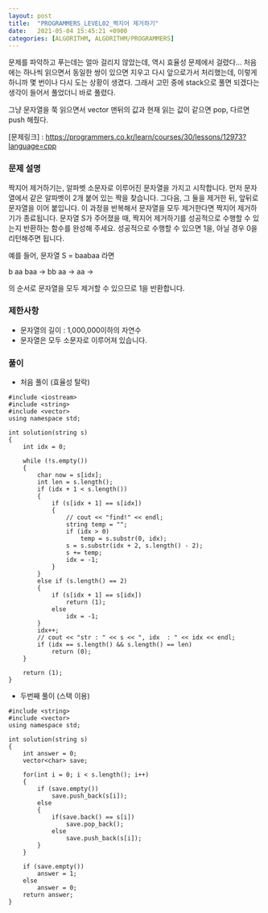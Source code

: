 ```yaml
---
layout: post
title:  "PROGRAMMERS_LEVEL02_짝지어 제거하기"
date:   2021-05-04 15:45:21 +0900
categories: [ALGORITHM, ALGORITHM/PROGRAMMERS]
---
```


문제를 파악하고 푸는데는 얼마 걸리지 않았는데, 역시 효율성 문제에서 걸렸다... 처음에는 하나씩 읽으면서 동일한 쌍이 있으면 지우고 다시 앞으로가서 처리했는데, 이렇게 하니까 몇 번이나 다시 도는 상황이 생겼다. 그래서 고민 중에 stack으로 풀면 되겠다는 생각이 들어서 풀었더니 바로 풀렸다. 

그냥 문자열을 쭉 읽으면서 vector 맨뒤의 값과 현재 읽는 값이 같으면 pop, 다르면 push 해줬다. 

[문제링크] : https://programmers.co.kr/learn/courses/30/lessons/12973?language=cpp

### 문제 설명
짝지어 제거하기는, 알파벳 소문자로 이루어진 문자열을 가지고 시작합니다. 먼저 문자열에서 같은 알파벳이 2개 붙어 있는 짝을 찾습니다. 그다음, 그 둘을 제거한 뒤, 앞뒤로 문자열을 이어 붙입니다. 이 과정을 반복해서 문자열을 모두 제거한다면 짝지어 제거하기가 종료됩니다. 문자열 S가 주어졌을 때, 짝지어 제거하기를 성공적으로 수행할 수 있는지 반환하는 함수를 완성해 주세요. 성공적으로 수행할 수 있으면 1을, 아닐 경우 0을 리턴해주면 됩니다.

예를 들어, 문자열 S = baabaa 라면

b aa baa → bb aa → aa →

의 순서로 문자열을 모두 제거할 수 있으므로 1을 반환합니다.

### 제한사항
- 문자열의 길이 : 1,000,000이하의 자연수
- 문자열은 모두 소문자로 이루어져 있습니다.

### 풀이
- 처음 풀이 (효율성 탈락)
```
#include <iostream>
#include <string>
#include <vector>
using namespace std;

int solution(string s)
{
    int idx = 0;
    
    while (!s.empty())
    {
        char now = s[idx];
        int len = s.length();
        if (idx + 1 < s.length())
        {
            if (s[idx + 1] == s[idx])
            {
                // cout << "find!" << endl;
                string temp = "";
                if (idx > 0)
                    temp = s.substr(0, idx);
                s = s.substr(idx + 2, s.length() - 2);
                s += temp;
                idx = -1;
            }
        }
        else if (s.length() == 2)
        {
            if (s[idx + 1] == s[idx])
                return (1);
            else
                idx = -1;
        }
        idx++;
        // cout << "str : " << s << ", idx  : " << idx << endl;
        if (idx == s.length() && s.length() == len)
            return (0);
    }
    
    return (1);
}
```
- 두번째 풀이 (스택 이용)
```
#include <string>
#include <vector>
using namespace std;

int solution(string s)
{
    int answer = 0;
    vector<char> save;
    
    for(int i = 0; i < s.length(); i++)
    {
        if (save.empty())
            save.push_back(s[i]);
        else
        {
            if(save.back() == s[i])
                save.pop_back();
            else
                save.push_back(s[i]);
        }
    }
    
    if (save.empty())
        answer = 1;
    else
        answer = 0;
    return answer;
}
```